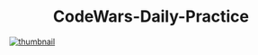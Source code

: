 <h1 align = 'center'>CodeWars-Daily-Practice</h1>
<a href = 'https://www.codewars.com/users/choir24'><img src = 'images/23b284f0-6557-41bf-b72c-8df0d1e680e9.gif' alt = 'thumbnail'></a>
